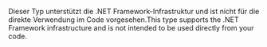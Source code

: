 <span data-ttu-id="1c317-101">Dieser Typ unterstützt die .NET Framework-Infrastruktur und ist nicht für die direkte Verwendung im Code vorgesehen.</span><span class="sxs-lookup"><span data-stu-id="1c317-101">This type supports the .NET Framework infrastructure and is not intended to be used directly from your code.</span></span>